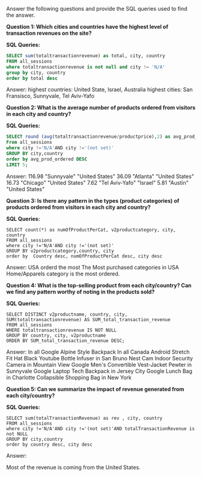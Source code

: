 Answer the following questions and provide the SQL queries used to find the answer.

    
**Question 1: Which cities and countries have the highest level of transaction revenues on the site?**

**SQL Queries:**
```SQL
SELECT sum(totaltransactionrevenue) as total, city, country
FROM all_sessions
where totaltransactionrevenue is not null and city != 'N/A'
group by city, country
order by total desc
```

Answer:
highest countries: United State, Israel, Australia
highest cities: San Fransisco, Sunnyvale, Tel Aviv-Yafo

**Question 2: What is the average number of products ordered from visitors in each city and country?**

**SQL Queries:**
```SQL
SELECT round (avg(totaltransactionrevenue/productprice),2) as avg_prod_ordered, city, country
From all_sessions
where city !='N/A'AND city !='(not set)'
GROUP BY city,country
order by avg_prod_ordered DESC
LIMIT 5;
```

Answer:
116.98	"Sunnyvale"	"United States"
36.09	"Atlanta"	"United States"
16.73	"Chicago"	"United States"
7.62	"Tel Aviv-Yafo"	"Israel"
5.81	"Austin"	"United States"

**Question 3: Is there any pattern in the types (product categories) of products ordered from visitors in each city and country?**

**SQL Queries:**
```SQL:
SELECT count(*) as numOfProductPerCat, v2productcategory, city, country
FROM all_sessions
where city !='N/A'AND city !='(not set)'
GROUP BY v2productcategory,country, city
order by  Country desc, numOfProductPerCat desc, city desc
```

Answer:
USA orderd the most
The Most purchased categories in USA Home/Apparels category is the most ordered.

**Question 4: What is the top-selling product from each city/country? Can we find any pattern worthy of noting in the products sold?**

**SQL Queries:**
```SQL:
SELECT DISTINCT v2productname, country, city, SUM(totaltransactionrevenue) AS SUM_total_transaction_revenue
FROM all_sessions
WHERE totaltransactionrevenue IS NOT NULL
GROUP BY country, city, v2productname
ORDER BY SUM_total_transaction_revenue DESC;
```

Answer:
In all Google Alpine Style Backpack
In all Canada Android Stretch Fit Hat Black
Youtube Bottle Infuser in San Bruno
Nest Cam Indoor Security Camera in Mountain View
Google Men's Convertible Vest-Jacket Pewter in Sunnyvale
Google Laptop Tech Backpack in Jersey City
Google Lunch Bag in Charlotte
Collapsible Shopping Bag in New York

**Question 5: Can we summarize the impact of revenue generated from each city/country?**

**SQL Queries:**
```SQL:
SELECT sum(totalTransactionRevenue) as rev , city, country
FROM all_sessions
where city !='N/A'AND city !='(not set)'AND totalTransactionRevenue is not NULL
GROUP BY city,country
order by country desc, city desc
```

Answer:

Most of the revenue is coming from the United States.





